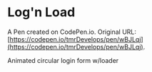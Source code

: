 # Log'n Load

A Pen created on CodePen.io. Original URL: [https://codepen.io/tmrDevelops/pen/wBJLqj](https://codepen.io/tmrDevelops/pen/wBJLqj).

Animated circular login form w/loader
